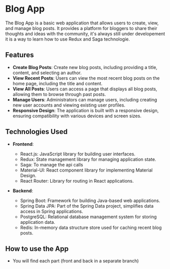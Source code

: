 



# Blog App

The Blog App is a basic web application that allows users to create, view, and manage blog posts. It provides a platform for bloggers to share their thoughts and ideas with the community, it's always still under developement it is a way to learn how to use Redux and Saga technologie.

## Features

- **Create Blog Posts**: Create new blog posts, including providing a title, content, and selecting an author.
- **View Recent Posts**: Users can view the most recent blog posts on the home page, including the title and content.
- **View All Posts**: Users can access a page that displays all blog posts, allowing them to browse through past posts.
- **Manage Users**: Administrators can manage users, including creating new user accounts and viewing existing user profiles.
- **Responsive Design**: The application is built with a responsive design, ensuring compatibility with various devices and screen sizes.

## Technologies Used

- **Frontend**:
  - React.js: JavaScript library for building user interfaces.
  - Redux: State management library for managing application state.
  - Saga: To manage the api calls
  - Material-UI: React component library for implementing Material Design.
  - React Router: Library for routing in React applications.

- **Backend**:
  - Spring Boot: Framework for building Java-based web applications.
  - Spring Data JPA: Part of the Spring Data project, simplifies data access in Spring applications.
  - PostgreSQL: Relational database management system for storing application data.
  - Redis: In-memory data structure store used for caching recent blog posts.
    
## How to use the App
  - You will find each part (front and back in a separate branch) 


